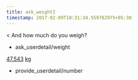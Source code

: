 ```yaml
---
title: ask_weight2
timestamp: 2017-02-09T10:31:34.559782975+05:30
---
```


< And how much do you weigh?
* ask_userdetail/weight

[47.543](number/number) [kg](unit)
* provide_userdetail/number
